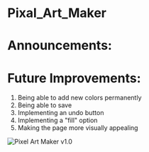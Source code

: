 # Pixal_Art_Maker

# Announcements:

# Future Improvements:
1. Being able to add new colors permanently
2. Being able to save
3. Implementing an undo button
4. Implementing a "fill" option
5. Making the page more visually appealing

![Pixel Art Maker v1.0](https://raw.githubusercontent.com/thisfncodeio/Pixal_Art_Maker/master/mushroom.PNG)

